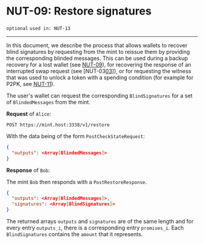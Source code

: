 NUT-09: Restore signatures
==========================

`optional` `used in: NUT-13`

---

In this document, we describe the process that allows wallets to recover blind signatures by requesting from the mint to reissue them by providing the corresponding blinded messages. This can be used during a backup recovery for a lost wallet (see [NUT-09][09]), for recovering the response of an interrupted swap request (see [NUT-03[03]]), or for requesting the witness that was used to unlock a token with a spending condition (for example for P2PK, see [NUT-11][11]).

The user's wallet can request the corresponding `BlindSignatures` for a set of `BlindedMessages` from the mint.

**Request** of `Alice`:

```http
POST https://mint.host:3338/v1/restore
```

With the data being of the form `PostCheckStateRequest`:

```json
{
  "outputs": <Array[BlindedMessages]>
}
```

**Response** of `Bob`: 

The mint `Bob` then responds with a `PostRestoreResponse`.

```json
{
  "outputs": <Array[BlindedMessages]>,
  "signatures": <Array[BlindSignatures]>
}
```

The returned arrays `outputs` and `signatures` are of the same length and for every entry `outputs_i`, there is a corresponding entry `promises_i`. Each `BlindSignatures` contains the `amount` that it represents.

[00]: 00.md
[02]: 02.md
[03]: 03.md
[07]: 07.md
[09]: 09.md
[11]: 11.md
[tests]: tests/09-tests.md